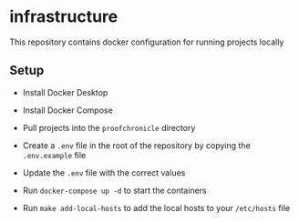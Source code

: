 # infrastructure

This repository contains docker configuration for running projects locally


## Setup
- Install Docker Desktop
- Install Docker Compose

- Pull projects into the `proofchronicle` directory
- Create a `.env` file in the root of the repository by copying the `.env.example` file
- Update the `.env` file with the correct values
- Run `docker-compose up -d` to start the containers

- Run `make add-local-hosts` to add the local hosts to your `/etc/hosts` file 